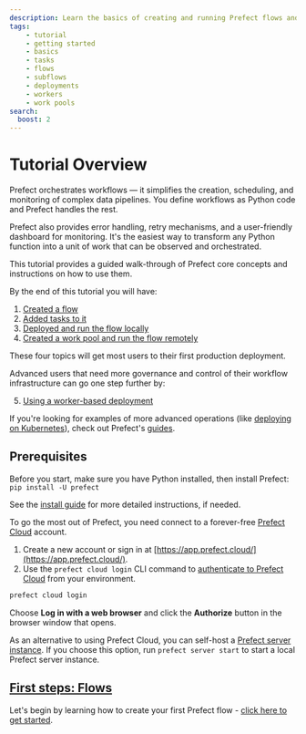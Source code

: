 ```yaml
---
description: Learn the basics of creating and running Prefect flows and tasks.
tags:
    - tutorial
    - getting started
    - basics
    - tasks
    - flows
    - subflows
    - deployments
    - workers
    - work pools
search:
  boost: 2
---
```

# Tutorial Overview

Prefect orchestrates workflows — it simplifies the creation, scheduling, and monitoring of complex data pipelines.
You define workflows as Python code and Prefect handles the rest.

Prefect also provides error handling, retry mechanisms, and a user-friendly dashboard for monitoring.
It's the easiest way to transform any Python function into a unit of work that can be observed and orchestrated.

This tutorial provides a guided walk-through of Prefect core concepts and instructions on how to use them.

By the end of this tutorial you will have:

1. [Created a flow](/tutorial/flows/)
2. [Added tasks to it](/tutorial/tasks/)
3. [Deployed and run the flow locally](/tutorial/deployments/)
4. [Created a work pool and run the flow remotely](/tutorial/work-pools/)

These four topics will get most users to their first production deployment.

Advanced users that need more governance and control of their workflow infrastructure can go one step further by:

5. [Using a worker-based deployment](/tutorial/workers/)

If you're looking for examples of more advanced operations (like [deploying on Kubernetes](/guides/deployment/kubernetes/)), check out Prefect's [guides](/guides/).

## Prerequisites

Before you start, make sure you have Python installed, then install Prefect: `pip install -U prefect`

See the [install guide](/getting-started/installation/) for more detailed instructions, if needed.

To go the most out of Prefect, you need connect to a forever-free [Prefect Cloud](https://app.prefect.cloud) account.
1. Create a new account or sign in at [https://app.prefect.cloud/](https://app.prefect.cloud/).
1. Use the `prefect cloud login` CLI command to [authenticate to Prefect Cloud](/cloud/users/api-keys/) from your environment.

<div class="terminal">

```bash
prefect cloud login
```

</div>

Choose **Log in with a web browser** and click the **Authorize** button in the browser window that opens.

As an alternative to using Prefect Cloud, you can self-host a [Prefect server instance](/host/).
If you choose this option, run `prefect server start` to start a local Prefect server instance.

## [First steps: Flows](/tutorial/flows/)

Let's begin by learning how to create your first Prefect flow - [click here to get started](/tutorial/flows/).
